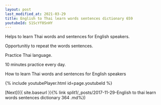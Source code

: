 ```yaml
---
layout: post
last_modified_at: 2021-03-29
title: English to Thai learn words sentences dictionary 659 
youtubeId: S1ScYf0SnHY
---
```

 
 
Helps to learn Thai words and sentences for English speakers.

Opportunitiy to repeat the words sentences. 

Practice Thai language. 
 
10 minutes practice every day. 
 
How to learn Thai words and sentences for English speakers 
 
{% include youtubePlayer.html id=page.youtubeId %}
 
 
[Next]({{ site.baseurl }}{% link  split1/_posts/2017-11-29-English to thai learn words sentences dictionary 364 .md%})
 
